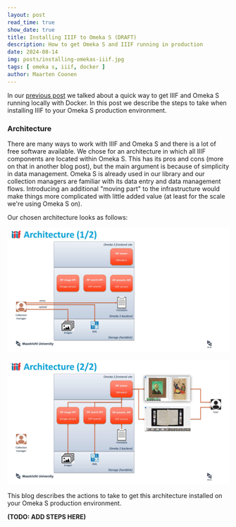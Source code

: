 ```yaml
---
layout: post
read_time: true
show_date: true
title: Installing IIIF to Omeka S (DRAFT)
description: How to get Omeka S and IIIF running in production
date: 2024-08-14
img: posts/installing-omekas-iiif.jpg
tags: [ omeka s, iiif, docker ]
author: Maarten Coonen
---
```


In our [previous post](./getting-started-with-iiif-omekas.html) we talked about a quick way to get IIIF and Omeka S
running locally with Docker. In this post we describe the steps to take when installing IIIF to your Omeka S production
environment. 

### Architecture
There are many ways to work with IIIF and Omeka S and there is a lot of free software available. We chose for an 
architecture in which all IIIF components are located within Omeka S. This has its pros and cons (more on
that in another blog post), but the main argument is because of simplicity in data management. Omeka S is already used 
in our library and our collection managers are familiar with its data entry and data management flows. Introducing an
additional "moving part" to the infrastructure would make things more complicated with little added value (at least for 
the scale we're using Omeka S on).

Our chosen architecture looks as follows:

![architecture 1](../assets/img/posts/iiif-architecture-1-web.jpg)

![architecture 2](../assets/img/posts/iiif-architecture-2-web.jpg)

This blog describes the actions to take to get this architecture installed on your Omeka S production environment.

**(TODO: ADD STEPS HERE)**